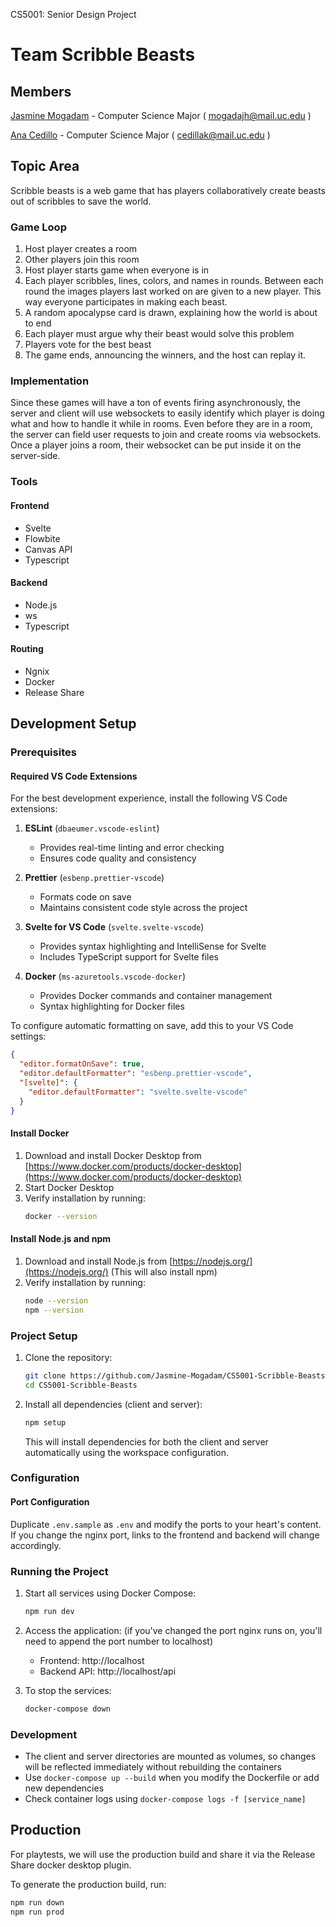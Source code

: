 CS5001: Senior Design Project

# Team Scribble Beasts

## Members

[Jasmine Mogadam](documents/biographies/jasmine-mogadam-bio.md) - Computer Science Major ( mogadajh@mail.uc.edu )

[Ana Cedillo](documents/biographies/ana-cedillo-bio.md) - Computer Science Major ( cedillak@mail.uc.edu )

## Topic Area

Scribble beasts is a web game that has players collaboratively create beasts out of scribbles to save the world.

### Game Loop

1. Host player creates a room
2. Other players join this room
3. Host player starts game when everyone is in
4. Each player scribbles, lines, colors, and names in rounds. Between each round the images players last worked on are given to a new player. This way everyone participates in making each beast.
5. A random apocalypse card is drawn, explaining how the world is about to end
6. Each player must argue why their beast would solve this problem
7. Players vote for the best beast
8. The game ends, announcing the winners, and the host can replay it.

### Implementation

Since these games will have a ton of events firing asynchronously, the server and client will use websockets to easily identify which player is doing what and how to handle it while in rooms. Even before they are in a room, the server can field user requests to join and create rooms via websockets. Once a player joins a room, their websocket can be put inside it on the server-side.

### Tools

#### Frontend

- Svelte
- Flowbite
- Canvas API
- Typescript

#### Backend

- Node.js
- ws
- Typescript

#### Routing

- Ngnix
- Docker
- Release Share

## Development Setup

### Prerequisites

#### Required VS Code Extensions

For the best development experience, install the following VS Code extensions:

1. **ESLint** (`dbaeumer.vscode-eslint`)

   - Provides real-time linting and error checking
   - Ensures code quality and consistency

2. **Prettier** (`esbenp.prettier-vscode`)

   - Formats code on save
   - Maintains consistent code style across the project

3. **Svelte for VS Code** (`svelte.svelte-vscode`)

   - Provides syntax highlighting and IntelliSense for Svelte
   - Includes TypeScript support for Svelte files

4. **Docker** (`ms-azuretools.vscode-docker`)
   - Provides Docker commands and container management
   - Syntax highlighting for Docker files

To configure automatic formatting on save, add this to your VS Code settings:

```json
{
  "editor.formatOnSave": true,
  "editor.defaultFormatter": "esbenp.prettier-vscode",
  "[svelte]": {
    "editor.defaultFormatter": "svelte.svelte-vscode"
  }
}
```

#### Install Docker

1. Download and install Docker Desktop from [https://www.docker.com/products/docker-desktop](https://www.docker.com/products/docker-desktop)
2. Start Docker Desktop
3. Verify installation by running:
   ```bash
   docker --version
   ```

#### Install Node.js and npm

1. Download and install Node.js from [https://nodejs.org/](https://nodejs.org/) (This will also install npm)
2. Verify installation by running:
   ```bash
   node --version
   npm --version
   ```

### Project Setup

1. Clone the repository:

   ```bash
   git clone https://github.com/Jasmine-Mogadam/CS5001-Scribble-Beasts.git
   cd CS5001-Scribble-Beasts
   ```

2. Install all dependencies (client and server):

   ```bash
   npm setup
   ```

   This will install dependencies for both the client and server automatically using the workspace configuration.

### Configuration

#### Port Configuration

Duplicate `.env.sample` as `.env` and modify the ports to your heart's content. If you change the nginx port, links to the frontend and backend will change accordingly.

### Running the Project

1. Start all services using Docker Compose:

   ```bash
   npm run dev
   ```

2. Access the application:
   (if you've changed the port nginx runs on, you'll need to append the port number to localhost)

   - Frontend: http://localhost
   - Backend API: http://localhost/api

3. To stop the services:
   ```bash
   docker-compose down
   ```

### Development

- The client and server directories are mounted as volumes, so changes will be reflected immediately without rebuilding the containers
- Use `docker-compose up --build` when you modify the Dockerfile or add new dependencies
- Check container logs using `docker-compose logs -f [service_name]`

## Production

For playtests, we will use the production build and share it via the Release Share docker desktop plugin.

To generate the production build, run:

```bash
npm run down
npm run prod
```
